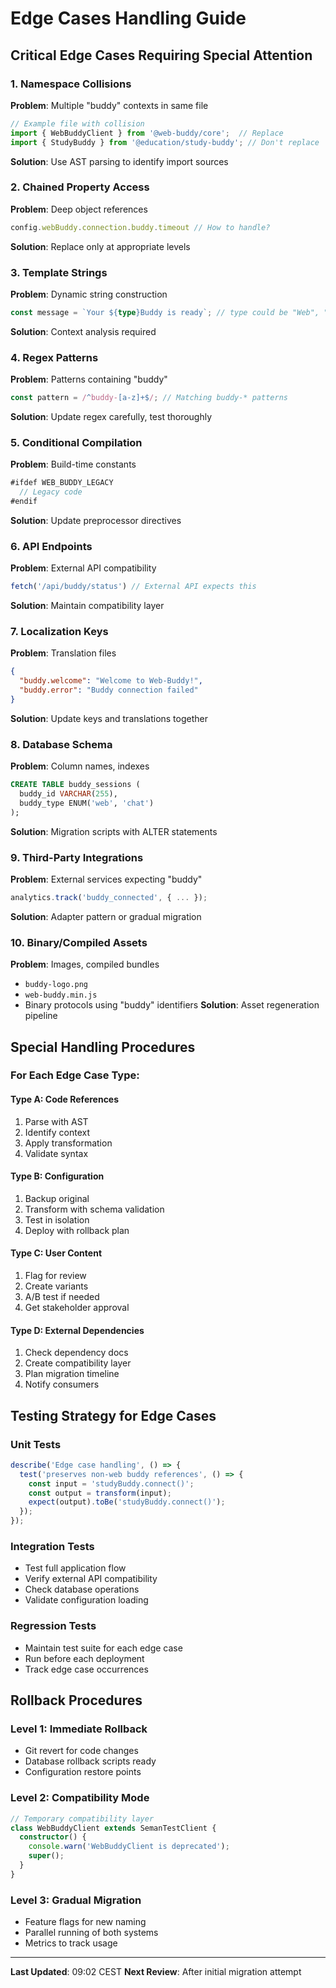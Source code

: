 # Edge Cases Handling Guide

## Critical Edge Cases Requiring Special Attention

### 1. Namespace Collisions
**Problem**: Multiple "buddy" contexts in same file
```typescript
// Example file with collision
import { WebBuddyClient } from '@web-buddy/core';  // Replace
import { StudyBuddy } from '@education/study-buddy'; // Don't replace
```
**Solution**: Use AST parsing to identify import sources

### 2. Chained Property Access
**Problem**: Deep object references
```typescript
config.webBuddy.connection.buddy.timeout // How to handle?
```
**Solution**: Replace only at appropriate levels

### 3. Template Strings
**Problem**: Dynamic string construction
```typescript
const message = `Your ${type}Buddy is ready`; // type could be "Web", "Chat", etc.
```
**Solution**: Context analysis required

### 4. Regex Patterns
**Problem**: Patterns containing "buddy"
```typescript
const pattern = /^buddy-[a-z]+$/; // Matching buddy-* patterns
```
**Solution**: Update regex carefully, test thoroughly

### 5. Conditional Compilation
**Problem**: Build-time constants
```typescript
#ifdef WEB_BUDDY_LEGACY
  // Legacy code
#endif
```
**Solution**: Update preprocessor directives

### 6. API Endpoints
**Problem**: External API compatibility
```typescript
fetch('/api/buddy/status') // External API expects this
```
**Solution**: Maintain compatibility layer

### 7. Localization Keys
**Problem**: Translation files
```json
{
  "buddy.welcome": "Welcome to Web-Buddy!",
  "buddy.error": "Buddy connection failed"
}
```
**Solution**: Update keys and translations together

### 8. Database Schema
**Problem**: Column names, indexes
```sql
CREATE TABLE buddy_sessions (
  buddy_id VARCHAR(255),
  buddy_type ENUM('web', 'chat')
);
```
**Solution**: Migration scripts with ALTER statements

### 9. Third-Party Integrations
**Problem**: External services expecting "buddy"
```typescript
analytics.track('buddy_connected', { ... });
```
**Solution**: Adapter pattern or gradual migration

### 10. Binary/Compiled Assets
**Problem**: Images, compiled bundles
- `buddy-logo.png`
- `web-buddy.min.js`
- Binary protocols using "buddy" identifiers
**Solution**: Asset regeneration pipeline

## Special Handling Procedures

### For Each Edge Case Type:

#### Type A: Code References
1. Parse with AST
2. Identify context
3. Apply transformation
4. Validate syntax

#### Type B: Configuration
1. Backup original
2. Transform with schema validation
3. Test in isolation
4. Deploy with rollback plan

#### Type C: User Content
1. Flag for review
2. Create variants
3. A/B test if needed
4. Get stakeholder approval

#### Type D: External Dependencies
1. Check dependency docs
2. Create compatibility layer
3. Plan migration timeline
4. Notify consumers

## Testing Strategy for Edge Cases

### Unit Tests
```typescript
describe('Edge case handling', () => {
  test('preserves non-web buddy references', () => {
    const input = 'studyBuddy.connect()';
    const output = transform(input);
    expect(output).toBe('studyBuddy.connect()');
  });
});
```

### Integration Tests
- Test full application flow
- Verify external API compatibility
- Check database operations
- Validate configuration loading

### Regression Tests
- Maintain test suite for each edge case
- Run before each deployment
- Track edge case occurrences

## Rollback Procedures

### Level 1: Immediate Rollback
- Git revert for code changes
- Database rollback scripts ready
- Configuration restore points

### Level 2: Compatibility Mode
```typescript
// Temporary compatibility layer
class WebBuddyClient extends SemanTestClient {
  constructor() {
    console.warn('WebBuddyClient is deprecated');
    super();
  }
}
```

### Level 3: Gradual Migration
- Feature flags for new naming
- Parallel running of both systems
- Metrics to track usage

---

**Last Updated**: 09:02 CEST
**Next Review**: After initial migration attempt